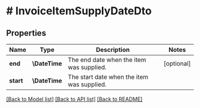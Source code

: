 # # InvoiceItemSupplyDateDto

## Properties

Name | Type | Description | Notes
------------ | ------------- | ------------- | -------------
**end** | **\DateTime** | The end date when the item was supplied. | [optional]
**start** | **\DateTime** | The start date when the item was supplied. |

[[Back to Model list]](../../README.md#models) [[Back to API list]](../../README.md#endpoints) [[Back to README]](../../README.md)
